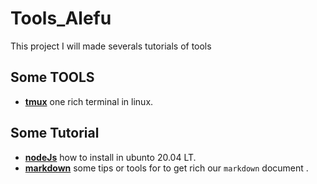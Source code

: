 # Tools_Alefu
This project I will made severals tutorials of tools

## Some TOOLS 

* [**tmux**][link-tool-tmux] one rich terminal in linux. 

## Some Tutorial

* [**nodeJs**][link-tutorial-node] how to install in ubunto 20.04 LT.
* [**markdown**][link-tutorial-markdown] some tips or tools for to get rich our `markdown` document .


<!-- links -->
[link-tool-tmux]: /terminal/tmux/tmux.md

[link-tutorial-node]: /tutorial/node/NODE.md
[link-tutorial-markdown]: /tutorial/markdown/MARKDOWN.md